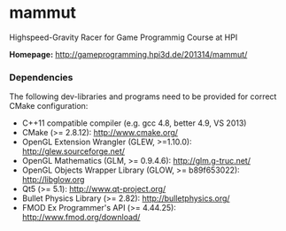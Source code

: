 mammut
======

Highspeed-Gravity Racer for Game Programmig Course at HPI

__Homepage:__ http://gameprogramming.hpi3d.de/201314/mammut/

### Dependencies

The following dev-libraries and programs need to be provided for correct CMake configuration:

* C++11 compatible compiler (e.g. gcc 4.8, better 4.9, VS 2013)
* CMake (>= 2.8.12): http://www.cmake.org/
* OpenGL Extension Wrangler (GLEW, >=1.10.0): http://glew.sourceforge.net/
* OpenGL Mathematics (GLM, >= 0.9.4.6): http://glm.g-truc.net/
* OpenGL Objects Wrapper Library (GLOW, >= b89f653022): http://libglow.org
* Qt5 (>= 5.1): http://www.qt-project.org/
* Bullet Physics Library (>= 2.82): http://bulletphysics.org/
* FMOD Ex Programmer's API (>= 4.44.25): http://www.fmod.org/download/

 
